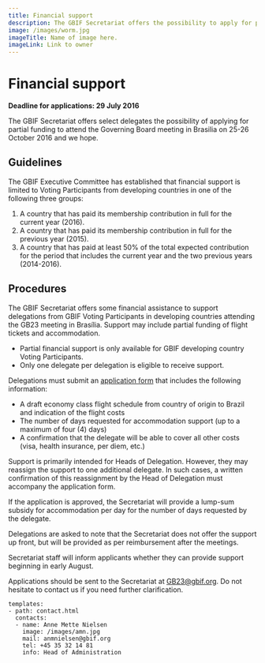 ```yaml
---
title: Financial support
description: The GBIF Secretariat offers the possibility to apply for partial funding to attend the Governing Board meeting.
image: /images/worm.jpg
imageTitle: Name of image here.
imageLink: Link to owner
---
```


# Financial support

__Deadline for applications: 29 July 2016__

The GBIF Secretariat offers select delegates the possibility of applying for partial funding to attend the Governing Board meeting in Brasilia on 25-26 October 2016 and we hope.

## Guidelines

The GBIF Executive Committee has established that financial support is limited to Voting Participants from developing countries in one of the following three groups: 

1. A country that has paid its membership contribution in full for the current year (2016).
2. A country that has paid its membership contribution in full for the previous year (2015).
3. A country that has paid at least 50% of the total expected contribution for the period that includes the current year and the two previous years (2014-2016).

## Procedures

The GBIF Secretariat offers some financial assistance to support delegations from GBIF Voting Participants in developing countries attending the GB23 meeting in Brasília. Support may include partial funding of flight tickets and accommodation. 

+ Partial financial support is only available for GBIF developing country Voting Participants.
+ Only one delegate per delegation is eligible to receive support.

Delegations must submit an [application form](http://#) that includes the following information:

+ A draft economy class flight schedule from country of origin to Brazil and indication of the flight costs
+ The number of days requested for accommodation support (up to a maximum of four (4) days)
+ A confirmation that the delegate will be able to cover all other costs (visa, health insurance, per diem, etc.) 

Support is primarily intended for Heads of Delegation. However, they may reassign the support to one additional delegate. In such cases, a written confirmation of this reassignment by the Head of Delegation must accompany the application form.

If the application is approved, the Secretariat will provide a lump-sum subsidy for accommodation per day for the number of days requested by the delegate. 

Delegations are asked to note that the Secretariat does not offer the support up front, but will be provided as per reimbursement after the meetings.

Secretariat staff will inform applicants whether they can provide support beginning in early August. 

Applications should be sent to the Secretariat at [GB23@gbif.org](mailto:GB23@gbif.org). Do not hesitate to contact us if you need further clarification. 


```styledYaml
templates:
- path: contact.html
  contacts:
  - name: Anne Mette Nielsen
    image: /images/amn.jpg
    mail: anmnielsen@gbif.org
    tel: +45 35 32 14 81
    info: Head of Administration
```
